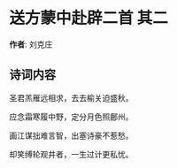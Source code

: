 # 送方蒙中赴辟二首  其二

**作者**: 刘克庄

## 诗词内容

圣君羔雁远相求，去去榆关迫盛秋。

应念霜寒履中野，定分月色照鄜州。

画江谋拙难言智，出塞诗豪不惹愁。

却笑缚轮观井者，一生过计更私忧。

